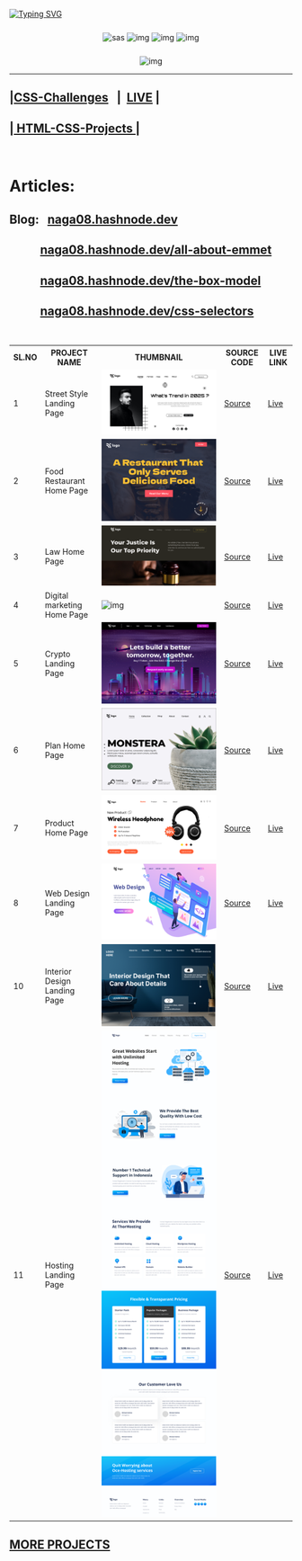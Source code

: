 <a href="https://git.io/typing-svg" align="center"><img class="heading" src="https://readme-typing-svg.demolab.com?font=Amatic+SC&weight=900&size=45&pause=1000&center=true&repeat=true&width=1000&height=120&lines=CSS+Challenges+And+HTML-CSS+Project" alt="Typing SVG" /></a>  
<div align="center" style="margin-top:25px" >
        <img src="https://img.shields.io/badge/Hashnode-2962FF?style=for-the-badge&logo=hashnode&logoColor=white" alt="sas">
        <img src="https://img.shields.io/badge/Font_Awesome-339AF0?style=for-the-badge&logo=fontawesome&logoColor=white" alt="img">
        <img src="https://img.shields.io/badge/CSS3-1572B6?style=for-the-badge&logo=css3&logoColor=white" alt="img">
        <img src="https://img.shields.io/badge/HTML5-E34F26?style=for-the-badge&logo=html5&logoColor=white" alt="img">
</div>
<div align="center" style="margin-top:25px; margin-bottom=20px;">
        <img src="https://skillicons.dev/icons?i=html,css,netlify" alt="img">
</div>


---
|[CSS-Challenges](https://github.com/Nagananda1999/CSS_Challenges-and-HTML_Projects/tree/master/CSS_Challenges) &nbsp;&nbsp;|&nbsp; [LIVE](https://css-challenges-naga.netlify.app/css_challenges/) |
-

|[ HTML-CSS-Projects ](https://css-challenges-naga.netlify.app/)|
-

<br/>

# Articles:
## Blog: &nbsp; [naga08.hashnode.dev](https://naga08.hashnode.dev/)
## &nbsp;&nbsp;&nbsp;&nbsp;&nbsp;&nbsp;&nbsp;&nbsp;&nbsp;&nbsp;&nbsp;[naga08.hashnode.dev/all-about-emmet](https://naga08.hashnode.dev/all-about-emmet)
## &nbsp;&nbsp;&nbsp;&nbsp;&nbsp;&nbsp;&nbsp;&nbsp;&nbsp;&nbsp;&nbsp;[naga08.hashnode.dev/the-box-model](https://naga08.hashnode.dev/the-box-model)
## &nbsp;&nbsp;&nbsp;&nbsp;&nbsp;&nbsp;&nbsp;&nbsp;&nbsp;&nbsp;&nbsp;[naga08.hashnode.dev/css-selectors](https://naga08.hashnode.dev/css-selectors)


<br/>

   <table>
        <tr>
            <th>SL.NO</th>
            <th>PROJECT NAME</th>
            <th>THUMBNAIL</th>
            <th>SOURCE CODE</th>
            <th>LIVE LINK</th>
        </tr>
        <tr>
            <td>1</td>
            <td>Street Style Landing Page</td>
            <td>
                <img src="./HTML-CSS-Projects/live-class-project-01/1.png" alt="img">
            </td>
            <td>
                <a href="https://github.com/Nagananda1999/CSS_Challenges-and-HTML_Projects/tree/master/HTML-CSS-Projects/live-class-project-01" target="_blank">Source</a>
            </td>
            <td>
                <a href="https://css-challenges-naga.netlify.app/html-css-projects/live-class-project-01/" target="_blank">Live</a>
            </td>
        </tr>
        <tr>
            <td>2</td>
            <td>Food Restaurant Home Page</td>
            <td>
                <img src="./HTML-CSS-Projects/live-class-project-2/2.png" alt="img">
            </td>
            <td>
                <a href="https://github.com/Nagananda1999/CSS_Challenges-and-HTML_Projects/tree/master/HTML-CSS-Projects/live-class-project-2" target="_blank">Source</a>
            </td>
            <td>
                <a href="https://css-challenges-naga.netlify.app/html-css-projects/live-class-project-2/" target="_blank">Live</a>
            </td>
        </tr>
        <tr>
            <td>3</td>
            <td>Law Home Page</td>
            <td>
                <img src="./HTML-CSS-Projects/live-class-project-3/thumbnail.png" alt="img">
            </td>
            <td>
                <a href="https://github.com/Nagananda1999/CSS_Challenges-and-HTML_Projects/tree/master/HTML-CSS-Projects/live-class-project-3" target="_blank">Source</a>
            </td>
            <td>
                <a href="https://css-challenges-naga.netlify.app/html-css-projects/live-class-project-3/" target="_blank">Live</a>
            </td>
        </tr>
        <tr>
            <td>4</td>
            <td>Digital marketing Home Page</td>
            <td>
                <img src="./HTML-CSS-Projects/" alt="img">
            </td>
            <td>
                <a href="https://github.com/Nagananda1999/CSS_Challenges-and-HTML_Projects/tree/master/HTML-CSS-Projects/live-class-project-04" target="_blank">Source</a>
            </td>
            <td>
                <a href="https://css-challenges-naga.netlify.app/html-css-projects/live-class-project-04/" target="_blank">Live</a>
            </td>
        </tr>
        <tr>
            <td>5</td>
            <td>Crypto Landing Page</td>
            <td>
                <img src="./HTML-CSS-Projects/live-class-project-5/5.png" alt="img">
            </td>
            <td>
                <a href="https://github.com/Nagananda1999/CSS_Challenges-and-HTML_Projects/tree/master/HTML-CSS-Projects/live-class-project-5" target="_blank">Source</a>
            </td>
            <td>
                <a href="https://css-challenges-naga.netlify.app/html-css-projects/live-class-project-5/" target="_blank">Live</a>
            </td>
        </tr>
        <tr>
            <td>6</td>
            <td>Plan Home Page</td>
            <td>
                <img src="./HTML-CSS-Projects/live-class-project-6/6.png" alt="img">
            </td>
            <td>
                <a href="https://github.com/Nagananda1999/CSS_Challenges-and-HTML_Projects/tree/master/HTML-CSS-Projects/live-class-project-6" target="_blank">Source</a>
            </td>
            <td>
                <a href="https://css-challenges-naga.netlify.app/html-css-projects/live-class-project-6/" target="_blank">Live</a>
            </td>
        </tr>
        <tr>
            <td>7</td>
            <td>Product Home Page</td>
            <td>
                <img src="./HTML-CSS-Projects/live-class-project-7/7.png" alt="img">
            </td>
            <td>
                <a href="https://github.com/Nagananda1999/CSS_Challenges-and-HTML_Projects/tree/master/HTML-CSS-Projects/live-class-project-7" target="_blank">Source</a>
            </td>
            <td>
                <a href="https://css-challenges-naga.netlify.app/html-css-projects/live-class-project-7/" target="_blank">Live</a>
            </td>
        </tr>
        <tr>
            <td>8</td>
            <td>Web Design Landing Page</td>
            <td>
                <img src="./HTML-CSS-Projects/live-class-project-8/8.png" alt="img">
            </td>
            <td>
                <a href="https://github.com/Nagananda1999/CSS_Challenges-and-HTML_Projects/tree/master/HTML-CSS-Projects/live-class-project-8" target="_blank">Source</a>
            </td>
            <td>
                <a href="https://css-challenges-naga.netlify.app/html-css-projects/live-class-project-8/" target="_blank">Live</a>
            </td>
        </tr>
        <tr>
            <td>10</td>
            <td>Interior Design Landing Page</td>
            <td>
                <img src="./HTML-CSS-Projects/live-class-project-10/10.png" alt="img">
            </td>
            <td>
                <a href="https://github.com/Nagananda1999/CSS_Challenges-and-HTML_Projects/tree/master/HTML-CSS-Projects/live-class-project-10" target="_blank">Source</a>
            </td>
            <td>
                <a href="https://css-challenges-naga.netlify.app/html-css-projects/live-class-project-10/" target="_blank">Live</a>
            </td>
        </tr>    
        <tr>
            <td>11</td>
            <td>Hosting Landing Page</td>
            <td>
                <img src="./HTML-CSS-Projects/live-class-project-11/Hosting Landing Page.png" alt="img">
            </td>
            <td>
                <a href="https://github.com/Nagananda1999/CSS_Challenges-and-HTML_Projects/tree/master/HTML-CSS-Projects/live-class-project-11" target="_blank">Source</a>
            </td>
            <td>
                <a href="https://css-challenges-naga.netlify.app/html-css-projects/live-class-project-11/" target="_blank">Live</a>
            </td>
        </tr>
    </table>

## [MORE PROJECTS](https://extra-projects-html-css-naga.netlify.app/)